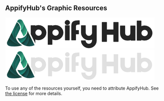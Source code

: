 ## AppifyHub's Graphic Resources

![AppifyHub Logo (white)](./out/logo-text-black-small.png)
![AppifyHub Logo (black)](./out/logo-text-white-small.png)

To use any of the resources yourself, you need to attribute AppifyHub.
See [the license](./LICENSE) for more details.
